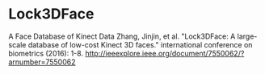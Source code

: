 # Lock3DFace
A Face Database of Kinect Data
Zhang, Jinjin, et al. "Lock3DFace: A large-scale database of low-cost Kinect 3D faces." international conference on biometrics (2016): 1-8.
http://ieeexplore.ieee.org/document/7550062/?arnumber=7550062
